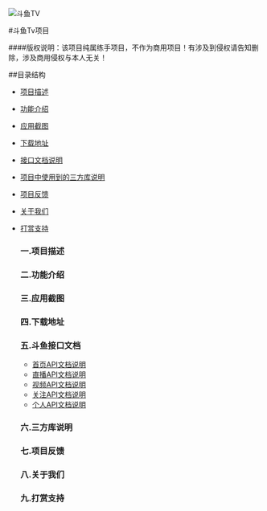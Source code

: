 
![斗鱼TV](https://staticlive.douyucdn.cn/upload/signs/201610291926483131.png)
 
#斗鱼Tv项目

####版权说明：该项目纯属练手项目，不作为商用项目！有涉及到侵权请告知删除，涉及商用侵权与本人无关！

##目录结构
* [项目描述](#1.0.0)
* [功能介绍](#2.0.0)
* [应用截图](#3.0.0)
* [下载地址](#4.0.0)
* [接口文档说明](#5.0.0)
* [项目中使用到的三方库说明](#6.0.0)
* [项目反馈](#7.0.0)
* [关于我们](#8.0.0)
* [打赏支持](#9.0.0)

  <h3 id="1.0.0"> 一.项目描述 </h3>
  
  <h3 id="2.0.0">二.功能介绍 </h3>
  
  <h3 id="3.0.0">三.应用截图</h3>
  
  <h3 id="4.0.0">四.下载地址</h3>
  
  <h3 id="5.0.0">五.斗鱼接口文档</h3>
 
  * [首页API文档说明](https://github.com/mykj/DouYu/blob/master/document/HomeApi.md)
  *  [直播API文档说明](https://github.com/mykj/DouYu/blob/master/document/HomeApi.md)
  *  [视频API文档说明](https://github.com/mykj/DouYu/blob/master/document/HomeApi.md)
  *  [关注API文档说明](https://github.com/mykj/DouYu/blob/master/document/HomeApi.md)
  *  [个人API文档说明](https://github.com/mykj/DouYu/blob/master/document/HomeApi.md)
  
   <h3 id="6.0.0">六.三方库说明</h3>
   <h3 id="7.0.0">七.项目反馈</h3>
   <h3 id="8.0.0">八.关于我们</h3>
   <h3 id="9.0.0">九.打赏支持</h3>       
